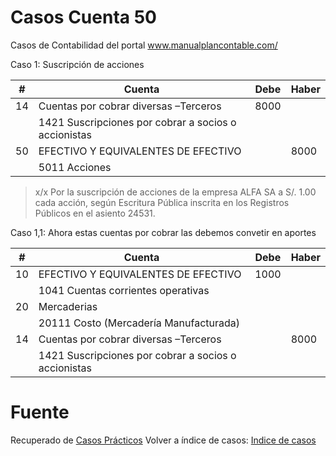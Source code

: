 # Casos Cuenta 50
Casos de Contabilidad del portal www.manualplancontable.com/

Caso 1: Suscripción de acciones

| # | Cuenta | Debe | Haber |
|--|--|--|--| 
| 14 | Cuentas por cobrar diversas –Terceros    | 8000 |  | 
|  | 1421 Suscripciones por cobrar a socios o accionistas    |  |  | 
| 50| EFECTIVO Y EQUIVALENTES DE EFECTIVO     |  | 8000 | 
| | 5011 Acciones     |  |  | 

> x/x Por la suscripción de acciones de la empresa ALFA SA a S/. 1.00 cada acción, según Escritura Pública inscrita en los Registros Públicos en el asiento 24531.

Caso 1,1: Ahora estas cuentas por cobrar las debemos convetir en aportes

| # | Cuenta | Debe | Haber |
|--|--|--|--|
| 10| EFECTIVO Y EQUIVALENTES DE EFECTIVO     | 1000 |  | 
| | 1041 Cuentas corrientes operativas     |  |  |  
| 20| Mercaderias     |  |  | 
| | 20111 Costo (Mercadería Manufacturada)     |  |  | 
| 14 | Cuentas por cobrar diversas –Terceros    |  | 8000 | 
|  | 1421 Suscripciones por cobrar a socios o accionistas    |  |  | 


# Fuente
Recuperado de [Casos Prácticos](https://es.slideshare.net/helmeraceroflores/asientos-contablescasospracticos-105066500)
Volver a índice de casos: [Indice de casos](../README.md) 
<!--stackedit_data:
eyJoaXN0b3J5IjpbLTE0MTE5NDE5MDYsLTE2OTgyNTA5MzksMT
I4ODc4NjUzMF19
-->
